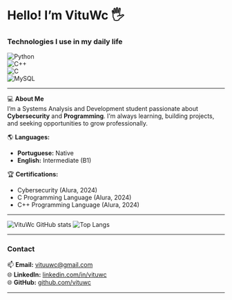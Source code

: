 
# Hello! I’m VituWc 🖐️  

### Technologies I use in my daily life  

![Python](https://img.shields.io/badge/Python-3776AB?style=for-the-badge&logo=python&logoColor=white&color=30363d)  
![C++](https://img.shields.io/badge/C%2B%2B-00599C?style=for-the-badge&logo=c%2B%2B&logoColor=white&color=30363d)  
![C](https://img.shields.io/badge/C-00599C?style=for-the-badge&logo=c&logoColor=white&color=30363d)  
![MySQL](https://img.shields.io/badge/MySQL-4479A1?style=for-the-badge&logo=mysql&logoColor=white&color=30363d)  

---

💻 **About Me**  
I’m a Systems Analysis and Development student passionate about **Cybersecurity** and **Programming**. I’m always learning, building projects, and seeking opportunities to grow professionally.  

🌎 **Languages:**  
- **Portuguese:** Native  
- **English:** Intermediate (B1)  

🏆 **Certifications:**  
- Cybersecurity (Alura, 2024)  
- C Programming Language (Alura, 2024)  
- C++ Programming Language (Alura, 2024)  

---

![VituWc GitHub stats](https://github-readme-stats.vercel.app/api?username=vituwc&show_icons=true&theme=transparent)  ![Top Langs](https://github-readme-stats.vercel.app/api/top-langs/?username=vituwc&layout=compact&theme=transparent)  

---

### Contact  

📫 **Email:** vituuwc@gmail.com  
🌐 **LinkedIn:** [linkedin.com/in/vituwc](https://linkedin.com/in/vituwc)  
🌐 **GitHub:** [github.com/vituwc](https://github.com/vituwc)  

---  

